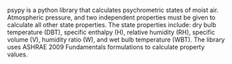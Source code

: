 psypy is a python library that calculates psychrometric states of moist air.
Atmospheric  pressure, and two independent properties must be given to
calculate all other state properties. The state properties include: dry bulb
temperature (DBT), specific enthalpy (H), relative humidity (RH), specific
volume (V), humidity ratio (W), and wet bulb temperature (WBT). The library
uses ASHRAE 2009 Fundamentals formulations to calculate property values.
